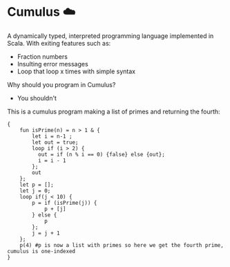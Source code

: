 # Cumulus ☁️
A dynamically typed, interpreted programming language implemented in Scala. 
With exiting features such as:
- Fraction numbers
- Insulting error messages
- Loop that loop x times with simple syntax

Why should you program in Cumulus?
- You shouldn't

This is a cumulus program making a list of primes and returning the fourth:
```
{
    fun isPrime(n) = n > 1 & {
        let i = n-1 ;
        let out = true;
        loop if (i > 2) {
          out = if (n % i == 0) {false} else {out};
          i = i - 1
        };
        out
    };
    let p = [];
    let j = 0;
    loop if(j < 10) {
        p = if (isPrime(j)) {
            p + [j]
        } else {
            p
        };
        j = j + 1
    };
    p(4) #p is now a list with primes so here we get the fourth prime, cumulus is one-indexed
}
```
